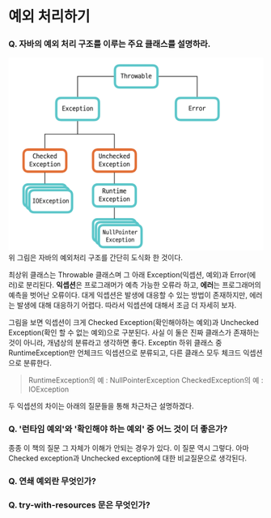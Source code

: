 # 예외 처리하기

### Q. 자바의 예외 처리 구조를 이루는 주요 클래스를 설명하라.
![Exception 구조](./Exception_structure.png)
위 그림은 자바의 예외처리 구조를 간단히 도식화 한 것이다.

최상위 클래스는 Throwable 클래스며 그 아래 Exception(익셉션, 예외)과 Error(에러)로 분리된다. **익셉션**은 프로그래머가 예측 가능한 오류라 하고, **에러**는 프로그래머의 예측을 벗어난 오류이다. 대게 익셉션은 발생에 대응할 수 있는 방법이 존재하지만, 에러는 발생에 대해 대응하기 어렵다. 따라서 익셉션에 대해서 조금 더 자세히 보자.

그림을 보면 익셉션이 크게 Checked Exception(확인해야하는 예외)과 Unchecked Exception(확인 할 수 없는 예외)으로 구분된다. 사실 이 둘은 진짜 클래스가 존재하는 것이 아니라, 개념상의 분류라고 생각하면 좋다. Exceptin 하위 클래스 중 RuntimeException만 언체크드 익셉션으로 분류되고, 다른 클래스 모두 체크드 익셉션으로 분류한다. 

>RuntimeException의 예 : NullPointerException
>CheckedException의 예 : IOException

두 익셉션의 차이는 아래의 질문들을 통해 차근차근 설명하겠다.

### Q. '런타임 예외'와 '확인해야 하는 예외' 중 어느 것이 더 좋은가?

종종 이 책의 질문 그 자체가 이해가 안되는 경우가 있다. 이 질문 역시 그렇다. 아마 Checked exception과 Unchecked exception에 대한 비교질문으로 생각된다.



### Q. 연쇄 예외란 무엇인가?

### Q. try-with-resources 문은 무엇인가?